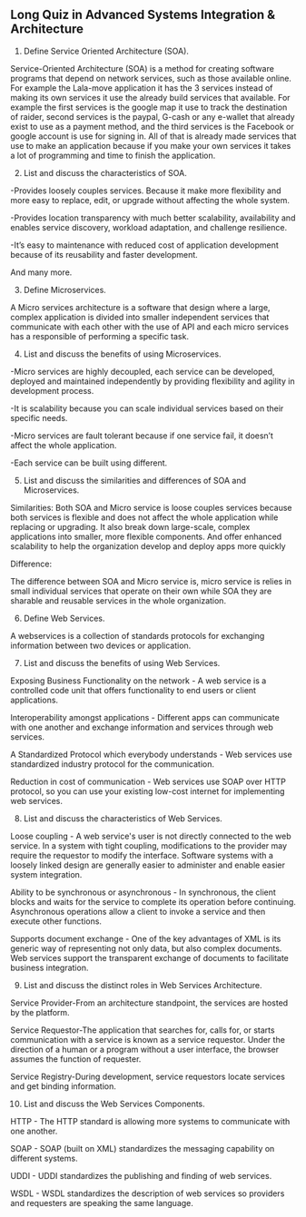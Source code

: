 ## Long Quiz in Advanced Systems Integration & Architecture
1. Define Service Oriented Architecture (SOA).


Service-Oriented Architecture (SOA) is a method for creating software programs that depend on network services, such as those available online. For example the Lala-move application it has the 3 services instead of making its own services it use the already build services that available. For example the first services is the google map it use to track the destination of raider, second services is the paypal, G-cash or any e-wallet that already exist to use as a payment method, and the third services is the Facebook or google account is use for signing in. All of that is already made services that use to make an application because if you make your own services it takes a lot of programming and time to finish the application.

2. List and discuss the characteristics of SOA.


-Provides loosely couples services. Because it make more flexibility and more easy to replace, edit, or upgrade without affecting the whole system.

-Provides location transparency with much better scalability, availability and enables service discovery, workload adaptation, and challenge resilience.

-It’s easy to maintenance with reduced cost of application development because of its reusability and faster development.

And many more.

3. Define Microservices.


A Micro services architecture is a software that design where a large, complex application is divided into smaller independent services that communicate with each other with the use of API and each micro services has a responsible of performing a specific task.

4. List and discuss the benefits of using Microservices.


-Micro services are highly decoupled, each service can be developed, deployed and maintained independently by providing flexibility and agility in development process.

-It is scalability because you can scale individual services based on their specific needs.

-Micro services are fault tolerant because if one service fail, it doesn’t affect the whole application.

-Each service can be built using different.

5. List and discuss the similarities and differences of SOA and Microservices.


Similarities:
Both SOA and Micro service is loose couples services because both services is flexible and does not affect the whole application while replacing or upgrading.
It also break down large-scale, complex applications into smaller, more flexible components. And offer enhanced scalability to help the organization develop and deploy apps more quickly

Difference:

The difference between SOA and Micro service is, micro service is relies in small individual services that operate on their own while SOA they are sharable and reusable services in the whole organization. 

6. Define Web Services.


A webservices is a collection of standards protocols for exchanging information between two devices or application.


7. List and discuss the benefits of using Web Services.


Exposing Business Functionality on the network - A web service is a controlled code unit that offers functionality to end users or client applications.

Interoperability amongst applications - Different apps can communicate with one another and exchange information and services through web services.

A Standardized Protocol which everybody understands -  Web services use standardized industry protocol for the communication.

Reduction in cost of communication - Web services use SOAP over HTTP protocol, so you can use your existing low-cost internet for implementing web services.


8. List and discuss the characteristics of Web Services.


Loose coupling - A web service's user is not directly connected to the web service. In a system with tight coupling, modifications to the provider may require the requestor to modify the interface. Software systems with a loosely linked design are generally easier to administer and enable easier system integration.

Ability to be synchronous or asynchronous - In synchronous, the client blocks and waits for the service to complete its operation before continuing. Asynchronous operations allow a client to invoke a service and then execute other functions.

Supports document exchange - One of the key advantages of XML is its generic way of representing not only data, but also complex documents. Web services support the transparent exchange of documents to facilitate business integration.


9. List and discuss the distinct roles in Web Services Architecture.


Service Provider-From an architecture standpoint, the services are hosted by the platform.

Service Requestor-The application that searches for, calls for, or starts communication with a service is known as a service requestor. Under the direction of a human or a program without a user interface, the browser assumes the function of requester.

Service Registry-During development, service requestors locate services and get binding information.

10. List and discuss the Web Services Components.


HTTP - The HTTP standard is allowing more systems to communicate with one another.

SOAP - SOAP (built on XML) standardizes the messaging capability on different systems.

UDDI - UDDI standardizes the publishing and finding of web services.

WSDL - WSDL standardizes the description of web services so providers and requesters are speaking the same language.


